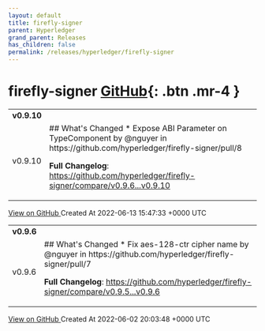 ```yaml
---
layout: default
title: firefly-signer
parent: Hyperledger
grand_parent: Releases
has_children: false
permalink: /releases/hyperledger/firefly-signer
---
```


# firefly-signer <span class="fs-3 right-align">[GitHub](https://github.com/hyperledger/firefly-signer){: .btn .mr-4 }</span>


<div>
    <table>
        <tr>
            <td colspan="2">
                <b>
                    v0.9.10
                </b>
            </td>
        </tr>
        <tr>
            <td>
                <span class="chip">
                    v0.9.10
                </span>
            </td>
            <td>
                ## What's Changed
* Expose ABI Parameter on TypeComponent by @nguyer in https://github.com/hyperledger/firefly-signer/pull/8


**Full Changelog**: https://github.com/hyperledger/firefly-signer/compare/v0.9.6...v0.9.10
            </td>
        </tr>
    </table>
    <a href="https://github.com/hyperledger/firefly-signer/releases/tag/v0.9.10" class=".btn">
        View on GitHub
    </a>
    <span class="right-align">
        Created At 2022-06-13 15:47:33 +0000 UTC
    </span>
</div>

<div>
    <table>
        <tr>
            <td colspan="2">
                <b>
                    v0.9.6
                </b>
            </td>
        </tr>
        <tr>
            <td>
                <span class="chip">
                    v0.9.6
                </span>
            </td>
            <td>
                ## What's Changed
* Fix aes-128-ctr cipher name by @nguyer in https://github.com/hyperledger/firefly-signer/pull/7


**Full Changelog**: https://github.com/hyperledger/firefly-signer/compare/v0.9.5...v0.9.6
            </td>
        </tr>
    </table>
    <a href="https://github.com/hyperledger/firefly-signer/releases/tag/v0.9.6" class=".btn">
        View on GitHub
    </a>
    <span class="right-align">
        Created At 2022-06-02 20:03:48 +0000 UTC
    </span>
</div>

